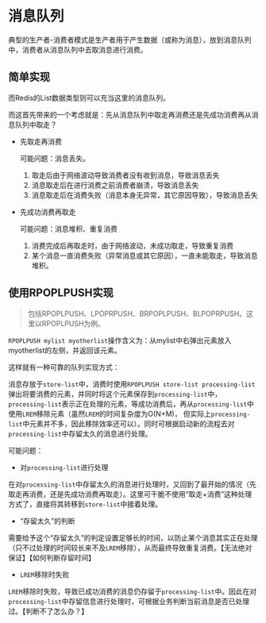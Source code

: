 # 消息队列
典型的生产者-消费者模式是生产者用于产生数据（或称为消息），放到消息队列中，消费者从消息队列中去取消息进行消费。
## 简单实现
而Redis的List数据类型则可以充当这里的消息队列。

而这首先带来的一个考虑就是：先从消息队列中取走再消费还是先成功消费再从消息队列中取走？

- 先取走再消费

    可能问题：消息丢失。
    
    1. 取走后由于网络波动导致消费者没有收到消息，导致消息丢失
    2. 消息取走后在进行消费之前消费者崩溃，导致消息丢失
    2. 消息取走后在消费失败（消息本身无异常，其它原因导致），导致消息丢失
    
- 先成功消费再取走

    可能问题：消息堆积、重复消费
    
    1. 消费完成后再取走时，由于网络波动，未成功取走，导致重复消费
    2. 某个消息一直消费失败（异常消息或其它原因），一直未能取走，导致消息堆积。
    
## 使用RPOPLPUSH实现
> 包括RPOPLPUSH、LPOPRPUSH、BRPOPLPUSH、BLPOPRPUSH。这里以RPOPLPUSH为例。

`RPOPLPUSH mylist myotherlist`操作含义为：从mylist中右弹出元素放入myotherlist的左侧，并返回该元素。

这样就有一种可靠的队列实现方式：

消息存放于`store-list`中，消费时使用`RPOPLPUSH store-list processing-list`弹出将要消费的元素，并同时将这个元素保存到`processing-list`中，
`processing-list`表示正在处理的元素，等成功消费后，再从`processing-list`中使用`LREM`移除元素（虽然`LREM`的时间复杂度为O(N+M)，
但实际上`processing-list`中元素并不多，因此移除效率还可以）。同时可根据启动新的流程去对`processing-list`中存留太久的消息进行处理。

可能问题：

- 对`processing-list`进行处理

在对`processing-list`中存留太久的消息进行处理时，又回到了最开始的情况（先取走再消费，还是先成功消费再取走）。这里可干脆不使用“取走+消费”这种处理方式了，直接将其转移到`store-list`中接着处理。

- “存留太久”的判断

需要给予这个“存留太久”的判定设置足够长的时间，以防止某个消息其实正在处理（只不过处理的时间较长来不及`LREM`移除），从而最终导致重复消费。【无法绝对保证】【如何判断存留时间】

- `LREM`移除时失败

`LREM`移除时失败，导致已成功消费的消息仍存留于`processing-list`中。因此在对`processing-list`中存留信息进行处理时，可根据业务判断当前消息是否已处理过。【判断不了怎么办？】